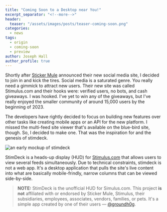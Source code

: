 ```yaml
---
title: "Coming Soon to a Desktop near You!"
excerpt_separator: "<!--more-->"
header:
  teaser: "/assets/images/posts/teaser-coming-soon.png"
categories:
  - news
tags:
  - origin
  - coming-soon
  - preview
author: Joseph Hall
author_profile: true
---
```


Shortly after [Sticker Mule](https://stickermule.com/) announced their new social media site, I decided to join in and kick the tires. Social media is a saturated genre. You really need a gimmick to attract new users. Their new site was called Stimulus.com and their hooks were: verified users, no bots, and cash giveaways. I was hooked. I've yet to win any of the giveaways, but I've really enjoyed the smaller community of around 15,000 users by the beginning of 2023.

<!--more-->
 
The developers have rightly decided to focus on building new features over other tasks like creating mobile apps or an API for the new platform. I missed the multi-feed site viewer that's available on the blue-bird site, though. So, I decided to make one. That was the inspiration for and the genesis of stimdeck.

![an early mockup of stimdeck]({{site.baseurl}}/assets/images/posts/stimdeck-mockup.png)

StimDeck is a heads-up display (HUD) for [Stimulus.com](https://www.stimulus.com/ref/groundh0g) that allows users to view several feeds simultaneously. Due to technical constraints, stimdeck is not a web app. It's a desktop application that pulls the site's live content into what are basically mobile-frindly, narrow columns that can be viewed side-by-side.

> **NOTE:** StimDeck is the unofficial HUD for Simulus.com. This project **is not** affiliated with or endorsed by Sticker Mule, Stimulus, their subsidiaries, employees, associates, vendors, families, or pets. It's a simple app created by one of their users &mdash; [@groundh0g](https://www.stimulus.com/groundh0g).
